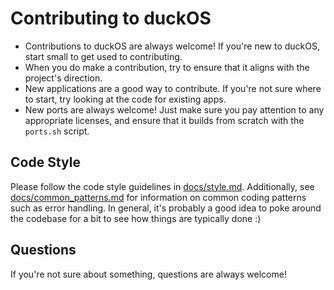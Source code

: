 # Contributing to duckOS

- Contributions to duckOS are always welcome! If you're new to duckOS, start small to get used to contributing.
- When you do make a contribution, try to ensure that it aligns with the project's direction.
- New applications are a good way to contribute. If you're not sure where to start, try looking at the code for existing apps.
- New ports are always welcome! Just make sure you pay attention to any appropriate licenses, and ensure that it builds from scratch with the `ports.sh` script.

## Code Style

Please follow the code style guidelines in [docs/style.md](docs/style.md). Additionally, see [docs/common_patterns.md](docs/common_patterns.md) for information on common coding patterns such as error handling. In general, it's probably a good idea to poke around the codebase for a bit to see how things are typically done :)

## Questions

If you're not sure about something, questions are always welcome!